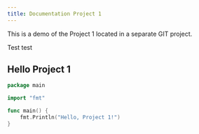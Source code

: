 ```yaml
---
title: Documentation Project 1
---
```


This is a demo of the Project 1 located in a separate GIT project.

Test test

## Hello Project 1

```go {filename="main.go"}
package main

import "fmt"

func main() {
    fmt.Println("Hello, Project 1!")
}
```
